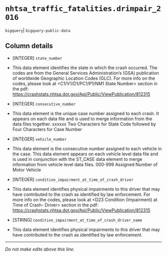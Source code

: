 # `nhtsa_traffic_fatalities.drimpair_2016`
`bigquery`| `bigquery-public-data`

## Column details
* [INTEGER]   `state_number`
 - This data element identifies the state in which the crash occurred. The codes are from the General Services Administration’s (GSA) publication of worldwide Geographic Location Codes (GLC). For more info on the codes, please look at <C1/V1/D1/PC1/P1/NM1 State Number> section in the pdf: https://crashstats.nhtsa.dot.gov/Api/Public/ViewPublication/812315
* [INTEGER]   `consecutive_number`
 - This data element is the unique case number assigned to each crash. It appears on each data file and is used to merge information from the data files together. xxxxxx Two Characters for State Code followed by Four Characters for Case Number
* [INTEGER]   `vehicle_number`
 - This data element is the consecutive number assigned to each vehicle in the case. This data element appears on each vehicle level data file and is used in conjunction with the ST_CASE data element to merge information from vehicle level data files. 000-999 Assigned Number of Motor Vehicle
* [INTEGER]   `condition_impairment_at_time_of_crash_driver`
 - This data element identifies physical impairments to this driver that may have contributed to the crash as identified by law enforcement. For more info on the codes, please look at <D23 Condition (Impairment) at Time of Crash- Driver> section in the pdf: https://crashstats.nhtsa.dot.gov/Api/Public/ViewPublication/812315
* [STRING]    `condition_impairment_at_time_of_crash_driver_name`
 - This data element identifies physical impairments to this driver that may have contributed to the crash as identified by law enforcement.

-------------------------------------------------------------------------------
*Do not make edits above this line.*
